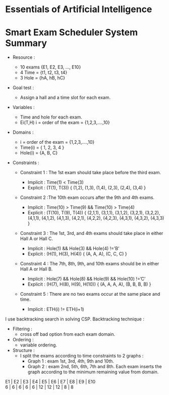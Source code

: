 # Essentials of Artificial Intelligence
# Smart Exam Scheduler System Summary
- Resource : 
  - 10 exams {E1, E2, E3, …, E10}
  - 4 Time = {t1, t2, t3, t4}
  - 3 Hole = {hA, hB, hC} 

- Goal test :
  - Assign a hall and a time slot for each exam.

- Variables :
  - Time and hole for each exam.
  - Ei(T,H)  i = order of the exam = {1,2,3,….,10}

- Domains :
  - i = order of the exam = {1,2,3,….,10}
  - Time(i) = { 1, 2, 3, 4 }
  - Hole(i) = {A, B, C}

- Constraints :  
  - Constraint 1 : The 1st exam should take place before the third exam.
    - Implicit : Time(1) < Time(3)
    - Explicit : (T(1), T(3))  { (1,2), (1,3), (1,4), (2,3), (2,4), (3,4) } 

  - Constraint 2 :The 10th exam occurs after the 9th and 4th exams.
    - Implicit : Time(10) > Time(9) && Time(10) > Time(4)
    - Explicit : (T(10), T(9), T(4))  { (2,1,1), (3,1,1), (3,1,2), (3,2,1), (3,2,2), (4,1,1), (4,1,2), (4,1,3), (4,2,1), (4,2,2), (4,2,3), (4,3,1), (4,3,2), (4,3,3) }


  - Constraint 3 : The 1st, 3rd, and 4th exams should take place in 					either Hall A or Hall C.
    - Implicit : Hole(1) && Hole(3) && Hole(4) !=’B’
    - Explicit : (H(1), H(3), H(4))  { (A, A, A), (C, C, C) } 

  - Constraint 4 : The 7th, 8th, 9th, and 10th exams should be in 					either Hall A or Hall B.
    - Implicit : Hole(7) && Hole(8) && Hole(9) && Hole(10) !=’C’
    - Explicit : (H(7), H(8), H(9), H(10))  { (A, A, A, A), (B, B, B, B) } 

  - Constraint 5 : There are no two exams occur at the same place and 				time.
    - Implicit : ETH(i) != ETH(i+1)

I use backtracking search in solving CSP.
Backtracking technique :
- Filtering : 
	- cross off bad option from each exam domain.
- Ordering : 
	- variable ordering.
- Structure : 
	- I split the exams according to time constraints to 2 graphs :
		- Graph 1 : exam 1st, 3rd, 4th, 9th and 10th.
		- Graph 2 : exam 2nd, 5th, 6th, 7th and 8th.
	Each exam inserts the graph according to the minimum remaining value from domain.
  
E1 | E2 | E3 | E4 | E5 | E6 | E7 | E8 | E9 | E10  
6 | 6 | 6 | 6 | 6 | 12 | 12 | 12 | 8 | 8 
